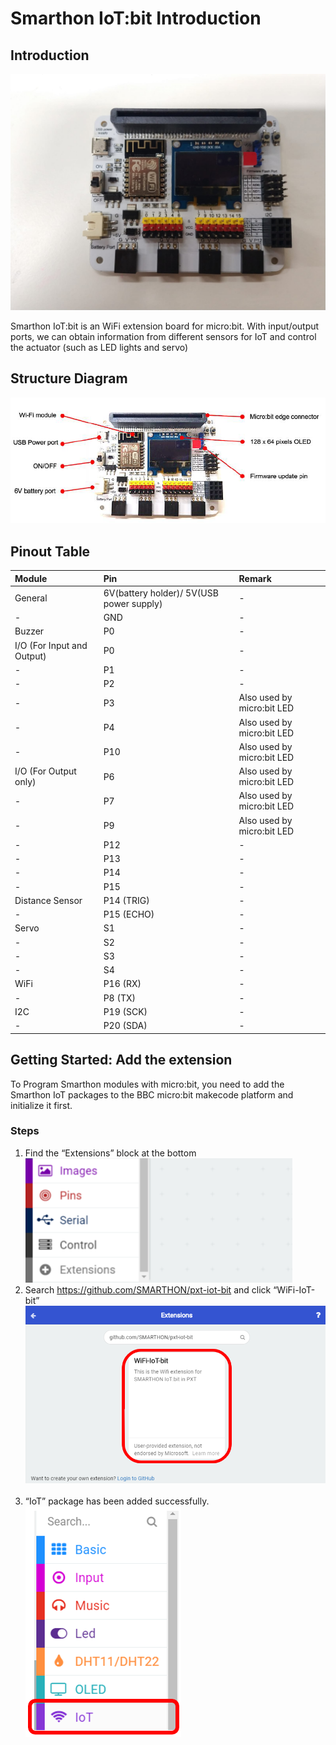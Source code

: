 # Smarthon IoT:bit Introduction

## Introduction

![pic](images/Intro_01.jpg)

Smarthon IoT:bit is an WiFi extension board for micro:bit. With input/output ports, we can obtain information from different sensors for IoT and control the actuator (such as LED lights and servo)

## Structure Diagram
![pic_structure](images/structure_diagram.png)

## Pinout Table

|Module | Pin | Remark|
|:-- | :-- | :--|
|General|6V(battery holder)/ 5V(USB power supply)|-|
|-|GND|-|
|Buzzer|P0|-|
I/O (For Input and Output)|P0|-|
|-|P1|-|
|-|P2|-|
|-|P3| Also used by micro:bit LED|
|-|P4|Also used by micro:bit LED|
|-|P10|Also used by micro:bit LED|
|I/O (For Output only)|P6|Also used by micro:bit LED|
|-|P7|Also used by micro:bit LED|
|-|P9|Also used by micro:bit LED|
|-|P12|-|
|-|P13|-|
|-|P14|-|
|-|P15|-|
|Distance Sensor|P14 (TRIG)|-|
|-|P15 (ECHO)|-|
|Servo|S1|-|
|-|S2|-|
|-|S3|-|
|-|S4|-|
|WiFi|P16 (RX)|-|
|-|P8 (TX)|-|
|I2C|P19 (SCK)|-|
|-|P20 (SDA)|-|

## Getting Started: Add the extension
To Program Smarthon modules with micro:bit, you need to add the Smarthon IoT packages to the BBC micro:bit makecode platform and initialize it first. 

### Steps
1. Find the “Extensions” block at the bottom
![pic](images/ext_01.png)
&nbsp;
2. Search <a href="https://github.com/SMARTHON/pxt-iot-bit"> https://github.com/SMARTHON/pxt-iot-bit</a> and click “WiFi-IoT-bit”
![pic](images/ext_02.png)
&nbsp;
3. “IoT” package has been added successfully.
![pic](images/ext_03.png)

<!--
<table id="cus_table">
  <tr>
    <th>Month</th>
    <th>Savings</th>
    <th>Savings for holiday!</th>
  </tr>
  <tr>
    <td rowspan="2">January</td>
    <td>$100</td>
    <td>$50</td>
  </tr>
  <tr>
    <td>February</td>
    <td>$80</td>
  </tr>
</table>

-->